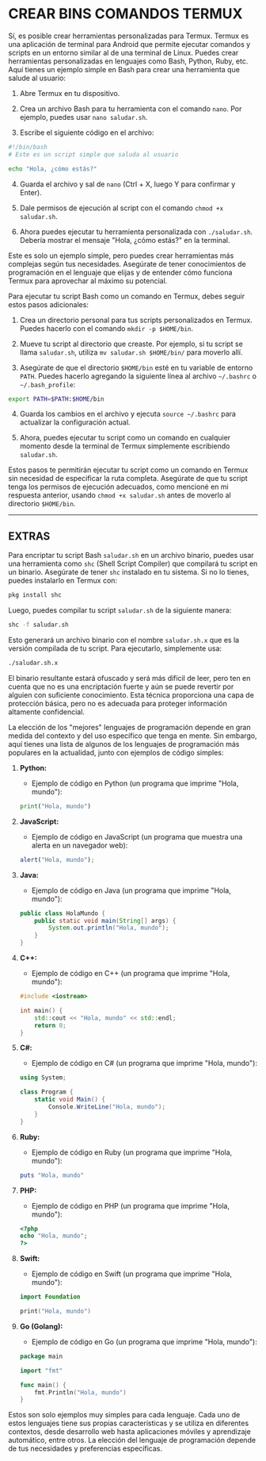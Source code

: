 # CREAR BINS COMANDOS TERMUX 
Sí, es posible crear herramientas personalizadas para Termux. Termux es una aplicación de terminal para Android que permite ejecutar comandos y scripts en un entorno similar al de una terminal de Linux. Puedes crear herramientas personalizadas en lenguajes como Bash, Python, Ruby, etc. Aquí tienes un ejemplo simple en Bash para crear una herramienta que salude al usuario:

1. Abre Termux en tu dispositivo.


3. Crea un archivo Bash para tu herramienta con el comando `nano`. Por ejemplo, puedes usar `nano saludar.sh`.

4. Escribe el siguiente código en el archivo:

```bash
#!/bin/bash
# Este es un script simple que saluda al usuario

echo "Hola, ¿cómo estás?"
```

4. Guarda el archivo y sal de `nano` (Ctrl + X, luego Y para confirmar y Enter).

5. Dale permisos de ejecución al script con el comando `chmod +x saludar.sh`.

6. Ahora puedes ejecutar tu herramienta personalizada con `./saludar.sh`. Debería mostrar el mensaje "Hola, ¿cómo estás?" en la terminal.

Este es solo un ejemplo simple, pero puedes crear herramientas más complejas según tus necesidades. Asegúrate de tener conocimientos de programación en el lenguaje que elijas y de entender cómo funciona Termux para aprovechar al máximo su potencial.


Para ejecutar tu script Bash como un comando en Termux, debes seguir estos pasos adicionales:

1. Crea un directorio personal para tus scripts personalizados en Termux. Puedes hacerlo con el comando `mkdir -p $HOME/bin`.

2. Mueve tu script al directorio que creaste. Por ejemplo, si tu script se llama `saludar.sh`, utiliza `mv saludar.sh $HOME/bin/` para moverlo allí.

3. Asegúrate de que el directorio `$HOME/bin` esté en tu variable de entorno `PATH`. Puedes hacerlo agregando la siguiente línea al archivo `~/.bashrc` o `~/.bash_profile`:

```bash
export PATH=$PATH:$HOME/bin
```

4. Guarda los cambios en el archivo y ejecuta `source ~/.bashrc` para actualizar la configuración actual.

5. Ahora, puedes ejecutar tu script como un comando en cualquier momento desde la terminal de Termux simplemente escribiendo `saludar.sh`.

Estos pasos te permitirán ejecutar tu script como un comando en Termux sin necesidad de especificar la ruta completa. Asegúrate de que tu script tenga los permisos de ejecución adecuados, como mencioné en mi respuesta anterior, usando `chmod +x saludar.sh` antes de moverlo al directorio `$HOME/bin`.

____________________________________
## EXTRAS

Para encriptar tu script Bash `saludar.sh` en un archivo binario, puedes usar una herramienta como `shc` (Shell Script Compiler) que compilará tu script en un binario. Asegúrate de tener `shc` instalado en tu sistema. Si no lo tienes, puedes instalarlo en Termux con:

```bash
pkg install shc
```

Luego, puedes compilar tu script `saludar.sh` de la siguiente manera:

```bash
shc -f saludar.sh
```

Esto generará un archivo binario con el nombre `saludar.sh.x` que es la versión compilada de tu script. Para ejecutarlo, simplemente usa:

```bash
./saludar.sh.x
```

El binario resultante estará ofuscado y será más difícil de leer, pero ten en cuenta que no es una encriptación fuerte y aún se puede revertir por alguien con suficiente conocimiento. Esta técnica proporciona una capa de protección básica, pero no es adecuada para proteger información altamente confidencial.

La elección de los "mejores" lenguajes de programación depende en gran medida del contexto y del uso específico que tenga en mente. Sin embargo, aquí tienes una lista de algunos de los lenguajes de programación más populares en la actualidad, junto con ejemplos de código simples:

1. **Python:**
   - Ejemplo de código en Python (un programa que imprime "Hola, mundo"):

   ```python
   print("Hola, mundo")
   ```

2. **JavaScript:**
   - Ejemplo de código en JavaScript (un programa que muestra una alerta en un navegador web):

   ```javascript
   alert("Hola, mundo");
   ```

3. **Java:**
   - Ejemplo de código en Java (un programa que imprime "Hola, mundo"):

   ```java
   public class HolaMundo {
       public static void main(String[] args) {
           System.out.println("Hola, mundo");
       }
   }
   ```

4. **C++:**
   - Ejemplo de código en C++ (un programa que imprime "Hola, mundo"):

   ```cpp
   #include <iostream>
   
   int main() {
       std::cout << "Hola, mundo" << std::endl;
       return 0;
   }
   ```

5. **C#:**
   - Ejemplo de código en C# (un programa que imprime "Hola, mundo"):

   ```csharp
   using System;

   class Program {
       static void Main() {
           Console.WriteLine("Hola, mundo");
       }
   }
   ```

6. **Ruby:**
   - Ejemplo de código en Ruby (un programa que imprime "Hola, mundo"):

   ```ruby
   puts "Hola, mundo"
   ```

7. **PHP:**
   - Ejemplo de código en PHP (un programa que imprime "Hola, mundo"):

   ```php
   <?php
   echo "Hola, mundo";
   ?>
   ```

8. **Swift:**
   - Ejemplo de código en Swift (un programa que imprime "Hola, mundo"):

   ```swift
   import Foundation

   print("Hola, mundo")
   ```

9. **Go (Golang):**
   - Ejemplo de código en Go (un programa que imprime "Hola, mundo"):

   ```go
   package main

   import "fmt"

   func main() {
       fmt.Println("Hola, mundo")
   }
   ```

Estos son solo ejemplos muy simples para cada lenguaje. Cada uno de estos lenguajes tiene sus propias características y se utiliza en diferentes contextos, desde desarrollo web hasta aplicaciones móviles y aprendizaje automático, entre otros. La elección del lenguaje de programación depende de tus necesidades y preferencias específicas.

